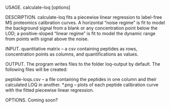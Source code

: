 USAGE.
calculate-loq [options] <quantitative matrix>


DESCRIPTION.
calculate-loq fits a piecewise linear regression to label-free MS proteomics calibration curves. A horizontal “noise regime” is fit to model the background signal from a blank or any concentration point below the LOD; a positive-sloped “linear regime” is fit to model the dynamic range from points with signal above the noise.


INPUT.
quantitative matrix – a csv containing peptides as rows, concentration points as columns, and quantifications as values.


OUTPUT.
The program writes files to the folder loq-output by default. The following files will be created:

peptide-loqs.csv – a file containing the peptides in one column and their calculated LOQ in another. 
*.png – plots of each peptide calibration curve with the fitted piecewise linear regression.

OPTIONS.
Coming soon?

